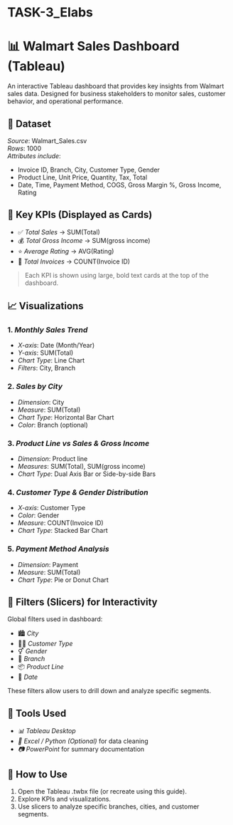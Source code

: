 # TASK-3_Elabs
# 📊 Walmart Sales Dashboard (Tableau)

An interactive Tableau dashboard that provides key insights from Walmart sales data. Designed for business stakeholders to monitor sales, customer behavior, and operational performance.


## 📁 Dataset

*Source*: Walmart_Sales.csv  
*Rows*: 1000  
*Attributes include*:
- Invoice ID, Branch, City, Customer Type, Gender
- Product Line, Unit Price, Quantity, Tax, Total
- Date, Time, Payment Method, COGS, Gross Margin %, Gross Income, Rating


## 🎯 Key KPIs (Displayed as Cards)

- ✅ *Total Sales* → SUM(Total)
- 💰 *Total Gross Income* → SUM(gross income)
- ⭐ *Average Rating* → AVG(Rating)
- 🧾 *Total Invoices* → COUNT(Invoice ID)

> Each KPI is shown using large, bold text cards at the top of the dashboard.


## 📈 Visualizations

### 1. *Monthly Sales Trend*
- *X-axis*: Date (Month/Year)
- *Y-axis*: SUM(Total)
- *Chart Type*: Line Chart
- *Filters*: City, Branch

### 2. *Sales by City*
- *Dimension*: City
- *Measure*: SUM(Total)
- *Chart Type*: Horizontal Bar Chart
- *Color*: Branch (optional)

### 3. *Product Line vs Sales & Gross Income*
- *Dimension*: Product line
- *Measures*: SUM(Total), SUM(gross income)
- *Chart Type*: Dual Axis Bar or Side-by-side Bars

### 4. *Customer Type & Gender Distribution*
- *X-axis*: Customer Type
- *Color*: Gender
- *Measure*: COUNT(Invoice ID)
- *Chart Type*: Stacked Bar Chart

### 5. *Payment Method Analysis*
- *Dimension*: Payment
- *Measure*: SUM(Total)
- *Chart Type*: Pie or Donut Chart



## 🔁 Filters (Slicers) for Interactivity

Global filters used in dashboard:
- 🏙 *City*
- 🧑‍💼 *Customer Type*
- ⚥ *Gender*
- 🏢 *Branch*
- 📦 *Product Line*
- 📅 *Date*

These filters allow users to drill down and analyze specific segments.



## 🧩 Tools Used

- *📊 Tableau Desktop*
- *🧼 Excel / Python (Optional)* for data cleaning
- *📷 PowerPoint* for summary documentation



## 📝 How to Use

1. Open the Tableau .twbx file (or recreate using this guide).
2. Explore KPIs and visualizations.
3. Use slicers to analyze specific branches, cities, and customer segments.

